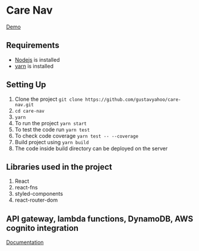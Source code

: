 # Care Nav

[Demo](http://dev.restadviser.com/dev2/prog85/#/)

## Requirements

* [Nodejs](https://nodejs.org/en/download/) is installed
* [yarn](https://yarnpkg.com/lang/en/docs/install/) is installed

## Setting Up

1.  Clone the project `git clone https://github.com/gustavyahoo/care-nav.git`
2.  `cd care-nav`
3.  `yarn`
4.  To run the project `yarn start`
5.  To test the code run `yarn test`
6.  To check code coverage `yarn test -- --coverage`
7.  Build project using `yarn build`
8.  The code inside build directory can be deployed on the server

## Libraries used in the project

1.  React
2.  react-fns
3.  styled-components
4.  react-router-dom

## API gateway, lambda functions, DynamoDB, AWS cognito integration

[Documentation](https://serverless.com/blog/serverless-express-rest-api/)
